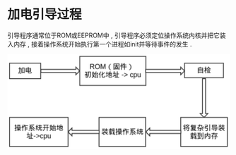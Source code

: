 # 加电引导过程

引导程序通常位于ROM或EEPROM中 , 引导程序必须定位操作系统内核并把它装入内存 , 接着操作系统开始执行第一个进程如init并等待事件的发生 . 

![](/assets/jiadianyindao.png)

